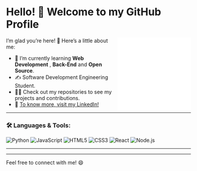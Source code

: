 # Hello! 👋 Welcome to my GitHub Profile

<img src="https://github.com/CarlosRW/CarlosRW/blob/main/rounded-image.svg?raw=true" alt="About Me" width="200" align="right">

I’m glad you’re here! 🚀 Here’s a little about me:

- 🌱 I’m currently learning **Web Development** , **Back-End** and **Open Source**.
- ✍️ Software Development Engineering Student.
- 👨‍💻 Check out my repositories to see my projects and contributions.
- 🔗 [To know more, visit my LinkedIn!](https://www.linkedin.com/in/carlosrw/)

---

### 🛠️ Languages & Tools:
<p align="left">
  <img src="https://img.shields.io/badge/Code-Python-blue?logo=python&logoColor=white" alt="Python">
  <img src="https://img.shields.io/badge/Code-JavaScript-yellow?logo=javascript&logoColor=white" alt="JavaScript">
  <img src="https://img.shields.io/badge/Markup-HTML5-orange?logo=html5&logoColor=white" alt="HTML5">
  <img src="https://img.shields.io/badge/Styling-CSS3-blue?logo=css3&logoColor=white" alt="CSS3">
  <img src="https://img.shields.io/badge/Framework-React-61dafb?logo=react&logoColor=white" alt="React">
  <img src="https://img.shields.io/badge/Framework-Node.js-339933?logo=node.js&logoColor=white" alt="Node.js">
</p>

---
---

Feel free to connect with me! 😄
